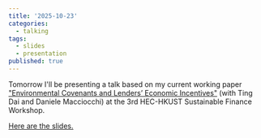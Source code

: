 ```yaml
---
title: '2025-10-23'
categories:
  - talking
tags:
  - slides
  - presentation 
published: true
---
```


Tomorrow I'll be presenting a talk based on my current working paper
["Environmental Covenants and Lenders’ Economic Incentives"](https://papers.ssrn.com/sol3/papers.cfm?abstract_id=5007113) (with
Ting Dai and Daniele Macciocchi) at the 3rd HEC-HKUST Sustainable Finance Workshop.

[Here are the slides.](https://arthurhowardmorris.github.io/assets/slides/dmme/hkust_wksp/dmme_hkust.pdf)

